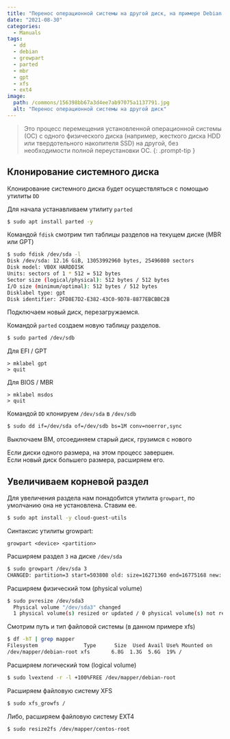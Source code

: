 ```yaml
---
title: "Перенос операционной системы на другой диск, на примере Debian 11"
date: "2021-08-30"
categories: 
  - Manuals
tags: 
  - dd
  - debian
  - growpart
  - parted
  - mbr
  - gpt
  - xfs
  - ext4
image:
  path: /commons/156398bb67a3d4ee7ab97075a1137791.jpg
  alt: "Перенос операционной системы на другой диск"
---
```

> Это процесс перемещения установленной операционной системы (ОС) с одного физического диска (например, жесткого диска HDD или твердотельного накопителя SSD) на другой, без необходимости полной переустановки ОС.
{: .prompt-tip }

## Клонирование системного диска

Клонирование системного диска будет осуществляться с помощью утилиты `DD`

Для начала устанавливаем утилиту `parted`

```sh
$ sudo apt install parted -y
```

Командой `fdisk` смотрим тип таблицы разделов на текущем диске (MBR или GPT)

```sh
$ sudo fdisk /dev/sda -l
Disk /dev/sda: 12.16 GiB, 13053992960 bytes, 25496080 sectors
Disk model: VBOX HARDDISK
Units: sectors of 1 * 512 = 512 bytes
Sector size (logical/physical): 512 bytes / 512 bytes
I/O size (minimum/optimal): 512 bytes / 512 bytes
Disklabel type: gpt
Disk identifier: 2FD8E7D2-E382-43C0-9D78-8877EBCBBC2B
```

Подключаем новый диск, перезагружаемся.

Командой `parted` создаем новую таблицу разделов.

```sh
$ sudo parted /dev/sdb
```

Для EFI / GPT

```
> mklabel gpt
> quit
```

Для BIOS / MBR

```
> mklabel msdos
> quit
```

Командой `DD` клонируем `/dev/sda` в `/dev/sdb`

```sh
$ sudo dd if=/dev/sda of=/dev/sdb bs=1M conv=noerror,sync
```

Выключаем ВМ, отсоединяем старый диск, грузимся с нового

Если диски одного размера, на этом процесс завершен.  
Если новый диск большего размера, расширяем его.

## Увеличиваем корневой раздел

Для увеличения раздела нам понадобится утилита `growpart`, по умолчанию она не установлена. Ставим ее.

```sh
$ sudo apt install -y cloud-guest-utils
```

Синтаксис утилиты growpart:

```
growpart <device> <partition>
```

Расширяем раздел `3` на диске `/dev/sda`

```sh
$ sudo growpart /dev/sda 3
CHANGED: partition=3 start=503808 old: size=16271360 end=16775168 new: size=24992239 end=25496047
```

Расширяем физический том (physical volume)

```sh
$ sudo pvresize /dev/sda3
  Physical volume "/dev/sda3" changed
  1 physical volume(s) resized or updated / 0 physical volume(s) not resized
```

Смотрим путь и тип файловой системы (в данном примере xfs)

```sh
$ df -hT | grep mapper
Filesystem               Type      Size  Used Avail Use% Mounted on
/dev/mapper/debian-root xfs       6.8G  1.3G  5.6G  19% /
```

Расширяем логический том (logical volume)

```sh
$ sudo lvextend -r -l +100%FREE /dev/mapper/debian-root
```

Расширяем файловую систему XFS

```sh
$ sudo xfs_growfs /
```

Либо, расширяем файловую систему EXT4

```sh
$ sudo resize2fs /dev/mapper/centos-root
```
